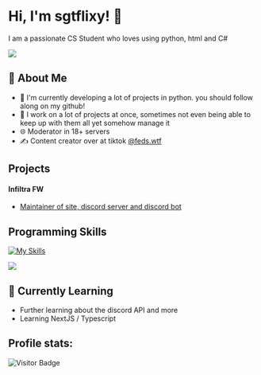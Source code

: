 # Hi, I'm sgtflixy! 👋

I am a passionate CS Student who loves using python, html and C#


![](https://raw.githubusercontent.com/sgtflixy/git-stats/refs/heads/master/generated/overview.svg?token=GHSAT0AAAAAADCI5M65BPSLP3NAPVXZOZWE2BCKGBA#gh-dark-mode-only)

## 🚀 About Me

- 🔭 I'm currently developing a lot of projects in python. you should follow along on my github!
- 📝 I work on a lot of projects at once, sometimes not even being able to keep up with them all yet somehow manage it
- 🌐 Moderator in 18+ servers
- ✍️ Content creator over at tiktok [@feds.wtf](https://tiktok.com/@feds.wtf)

## Projects

#### Infiltra FW
- [Maintainer of site, discord server and discord bot](https://infiltra.xyz)

## Programming Skills
[![My Skills](https://skillicons.dev/icons?i=py,html,cs)](https://skillicons.dev)

![](https://raw.githubusercontent.com/sgtflixy/git-stats/refs/heads/master/generated/languages.svg?token=GHSAT0AAAAAADCI5M6456OU7ACWIDQJRVNW2BCKCRA#gh-dark-mode-only)

## 🌱 Currently Learning

- Further learning about the discord API and more
- Learning NextJS / Typescript

## Profile stats:
![Visitor Badge](https://profile-counter.glitch.me/9dl/count.svg)

